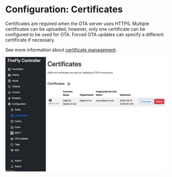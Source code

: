 # Configuration: Certificates

Certificates are required when the OTA server uses HTTPS.  Multiple certificates can be uploaded, however, only one certificate can be configured to be used for OTA.  Forced OTA updates can specify a different certificate if necessary.

See more information about [certificate management](/controller/support/certificate_management).


[![Certificates](./certificates.png)](https://raw.githubusercontent.com/BrentIO/FireFly/main/controller/software/controller/configuration/certificates.png)